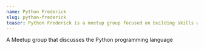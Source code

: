 ```yaml
---
name: Python Frederick
slug: python-frederick
teaser: Python Frederick is a meetup group focused on building skills with the Python programming language. The group is the largest and most active Python group in the state of Maryland.
---
```

A Meetup group that discusses the Python programming language
